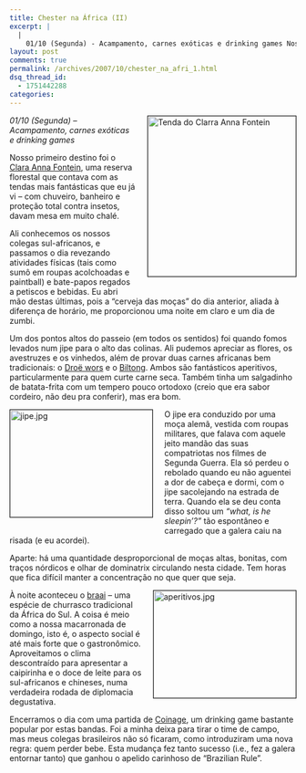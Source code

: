 ```yaml
---
title: Chester na África (II)
excerpt: |
  |
    01/10 (Segunda) - Acampamento, carnes exóticas e drinking games Nosso primeiro destino foi o Clara Anna Fontein, uma reserva florestal que contava com as tendas mais fantásticas que eu já vi - com chuveiro, banheiro e proteção total contra insetos,...
layout: post
comments: true
permalink: /archives/2007/10/chester_na_afri_1.html
dsq_thread_id:
  - 1751442288
categories:
---
```

<span class="mt-enclosure mt-enclosure-image"><img alt="Tenda do Clarra Anna Fontein" src="//chester.me/archives/img/tenda.jpg" width="260" height="281" class="mt-image-right" border="1" style="float: right; margin: 0  0 20px 20px;" /></span>*01/10 (Segunda) &#8211; Acampamento, carnes exóticas e drinking games*

Nosso primeiro destino foi o [Clara Anna Fontein][1], uma reserva florestal que contava com as tendas mais fantásticas que eu já vi &#8211; com chuveiro, banheiro e proteção total contra insetos, davam mesa em muito chalé.

Ali conhecemos os nossos colegas sul-africanos, e passamos o dia revezando atividades físicas (tais como sumô em roupas acolchoadas e paintball) e bate-papos regados a petiscos e bebidas. Eu abri mão destas últimas, pois a &#8220;cerveja das moças&#8221; do dia anterior, aliada à diferença de horário, me proporcionou uma noite em claro e um dia de zumbi.

Um dos pontos altos do passeio (em todos os sentidos) foi quando fomos levados num jipe para o alto das colinas. Ali pudemos apreciar as flores, os avestruzes e os vinhedos, além de provar duas carnes africanas bem tradicionais: o [Droë wors][2] e o [Biltong][3]. Ambos são fantásticos aperitivos, particularmente para quem curte carne seca. Também tinha um salgadinho de batata-frita com um tempero pouco ortodoxo (creio que era sabor cordeiro, não deu pra conferir), mas era bom.

<span class="mt-enclosure mt-enclosure-image"><img alt="jipe.jpg" src="//chester.me/archives/img/jipe.jpg" width="250" height="188" class="mt-image-left" border="1" style="float: left; margin: 0 20px 20px 0;" /></span>O jipe era conduzido por uma moça alemã, vestida com roupas militares, que falava com aquele jeito mandão das suas compatriotas nos filmes de Segunda Guerra. Ela só perdeu o rebolado quando eu não aguentei a dor de cabeça e dormi, com o jipe sacolejando na estrada de terra. Quando ela se deu conta disso soltou um *&#8220;what, is he sleepin&#8217;?&#8221;* tão espontâneo e carregado que a galera caiu na risada (e eu acordei).

Aparte: há uma quantidade desproporcional de moças altas, bonitas, com traços nórdicos e olhar de dominatrix circulando nesta cidade. Tem horas que fica difícil manter a concentração no que quer que seja.

<span class="mt-enclosure mt-enclosure-image"><img alt="aperitivos.jpg" src="//chester.me/archives/img/aperitivos.jpg" width="250" height="188" class="mt-image-right" style="float: right; margin: 0 0 20px 20px;" border="1" /></span>À noite aconteceu o [braai][4] &#8211; uma espécie de churrasco tradicional da África do Sul. A coisa é meio como a nossa macarronada de domingo, isto é, o aspecto social é até mais forte que o gastronômico. Aproveitamos o clima descontraído para apresentar a caipirinha e o doce de leite para os sul-africanos e chineses, numa verdadeira rodada de diplomacia degustativa.

Encerramos o dia com uma partida de [Coinage][5], um drinking game bastante popular por estas bandas. Foi a minha deixa para tirar o time de campo, mas meus colegas brasileiros não só ficaram, como introduziram uma nova regra: quem perder bebe. Esta mudança fez tanto sucesso (i.e., fez a galera entornar tanto) que ganhou o apelido carinhoso de &#8220;Brazilian Rule&#8221;.

 [1]: http://www.claraannafontein.com/
 [2]: http://en.wikipedia.org/wiki/Dro%C3%AB_wors
 [3]: http://en.wikipedia.org/wiki/Biltong
 [4]: http://pt.wikipedia.org/wiki/Braai
 [5]: http://www.mydrinkinggames.com/coinage.htm
